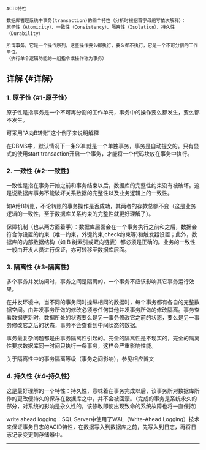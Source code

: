 ```
ACID特性
```

```
数据库管理系统中事务(transaction)的四个特性（分析时根据首字母缩写依次解释）：
原子性（Atomicity）、一致性（Consistency）、隔离性（Isolation）、持久性（Durability）

所谓事务，它是一个操作序列，这些操作要么都执行，要么都不执行，它是一个不可分割的工作单位。
（执行单个逻辑功能的一组指令或操作称为事务）
```

## **详解** {#详解}

### **1. 原子性** {#1-原子性}

原子性是指事务是一个不可再分割的工作单元，事务中的操作要么都发生，要么都不发生。

可采用“A向B转账”这个例子来说明解释

在DBMS中，默认情况下一条SQL就是一个单独事务，事务是自动提交的。只有显式的使用start transaction开启一个事务，才能将一个代码块放在事务中执行。

### **2. 一致性** {#2-一致性}

一致性是指在事务开始之前和事务结束以后，数据库的完整性约束没有被破坏。这是说数据库事务不能破坏关系数据的完整性以及业务逻辑上的一致性。

如A给B转账，不论转账的事务操作是否成功，其两者的存款总额不变（这是业务逻辑的一致性，至于数据库关系约束的完整性就更好理解了）。

保障机制（也从两方面着手）：数据库层面会在一个事务执行之前和之后，数据会符合你设置的约束（唯一约束，外键约束,check约束等\)和触发器设置；此外，数据库的内部数据结构（如 B 树索引或双向链表）都必须是正确的。业务的一致性一般由开发人员进行保证，亦可转移至数据库层面。

### **3. 隔离性** {#3-隔离性}

多个事务并发访问时，事务之间是隔离的，一个事务不应该影响其它事务运行效果。

在并发环境中，当不同的事务同时操纵相同的数据时，每个事务都有各自的完整数据空间。由并发事务所做的修改必须与任何其他并发事务所做的修改隔离。事务查看数据更新时，数据所处的状态要么是另一事务修改它之前的状态，要么是另一事务修改它之后的状态，事务不会查看到中间状态的数据。

事务最复杂问题都是由事务隔离性引起的。完全的隔离性是不现实的，完全的隔离性要求数据库同一时间只执行一条事务，这样会严重影响性能。

关于隔离性中的事务隔离等级（事务之间影响），参见相应博文

### **4. 持久性** {#4-持久性}

这是最好理解的一个特性：持久性，意味着在事务完成以后，该事务所对数据库所作的更改便持久的保存在数据库之中，并不会被回滚。（完成的事务是系统永久的部分，对系统的影响是永久性的，该修改即使出现致命的系统故障也将一直保持）

write ahead logging：SQL Server中使用了WAL（Write-Ahead Logging）技术来保证事务日志的ACID特性，在数据写入到数据库之前，先写入到日志，再将日志记录变更到存储器中。

---



